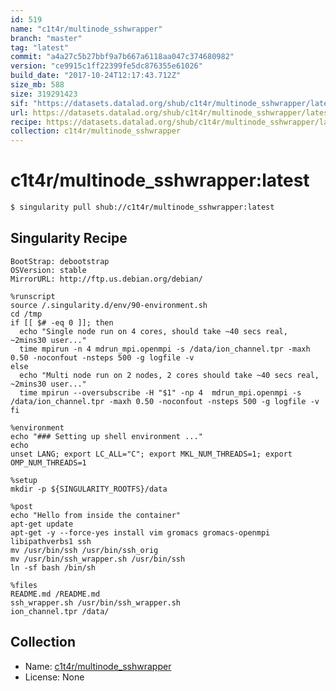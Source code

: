 ```yaml
---
id: 519
name: "c1t4r/multinode_sshwrapper"
branch: "master"
tag: "latest"
commit: "a4a27c5b27bbf9a7b667a6118aa047c374680982"
version: "ce9915c1ff22399fe5dc876355e61026"
build_date: "2017-10-24T12:17:43.712Z"
size_mb: 588
size: 319291423
sif: "https://datasets.datalad.org/shub/c1t4r/multinode_sshwrapper/latest/2017-10-24-a4a27c5b-ce9915c1/ce9915c1ff22399fe5dc876355e61026.simg"
url: https://datasets.datalad.org/shub/c1t4r/multinode_sshwrapper/latest/2017-10-24-a4a27c5b-ce9915c1/
recipe: https://datasets.datalad.org/shub/c1t4r/multinode_sshwrapper/latest/2017-10-24-a4a27c5b-ce9915c1/Singularity
collection: c1t4r/multinode_sshwrapper
---
```


# c1t4r/multinode_sshwrapper:latest

```bash
$ singularity pull shub://c1t4r/multinode_sshwrapper:latest
```

## Singularity Recipe

```singularity
BootStrap: debootstrap
OSVersion: stable
MirrorURL: http://ftp.us.debian.org/debian/

%runscript
source /.singularity.d/env/90-environment.sh
cd /tmp
if [[ $# -eq 0 ]]; then
  echo "Single node run on 4 cores, should take ~40 secs real, ~2mins30 user..."
  time mpirun -n 4 mdrun_mpi.openmpi -s /data/ion_channel.tpr -maxh 0.50 -noconfout -nsteps 500 -g logfile -v
else
  echo "Multi node run on 2 nodes, 2 cores should take ~40 secs real, ~2mins30 user..."
  time mpirun --oversubscribe -H "$1" -np 4  mdrun_mpi.openmpi -s /data/ion_channel.tpr -maxh 0.50 -noconfout -nsteps 500 -g logfile -v
fi

%environment
echo "### Setting up shell environment ..."
echo 
unset LANG; export LC_ALL="C"; export MKL_NUM_THREADS=1; export OMP_NUM_THREADS=1

%setup
mkdir -p ${SINGULARITY_ROOTFS}/data

%post
echo "Hello from inside the container"
apt-get update
apt-get -y --force-yes install vim gromacs gromacs-openmpi libipathverbs1 ssh
mv /usr/bin/ssh /usr/bin/ssh_orig
mv /usr/bin/ssh_wrapper.sh /usr/bin/ssh
ln -sf bash /bin/sh

%files
README.md /README.md
ssh_wrapper.sh /usr/bin/ssh_wrapper.sh
ion_channel.tpr /data/
```

## Collection

 - Name: [c1t4r/multinode_sshwrapper](https://github.com/c1t4r/multinode_sshwrapper)
 - License: None

